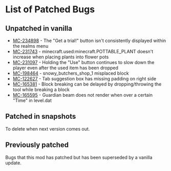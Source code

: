 # List of Patched Bugs
## Unpatched in vanilla
* [MC-234898](https://bugs.mojang.com/browse/MC-234898) - The "Get a trial!" button isn't consistently displayed within the realms menu
* [MC-231743](https://bugs.mojang.com/browse/MC-231743) - minecraft.used:minecraft.POTTABLE_PLANT doesn't increase when placing plants into flower pots
* [MC-231097](https://bugs.mojang.com/browse/MC-231097) - Holding the "Use" button continues to slow down the player even after the used item has been dropped
* [MC-198464](https://bugs.mojang.com/browse/MC-198464) - snowy_butchers_shop_1 misplaced block
* [MC-122627](https://bugs.mojang.com/browse/MC-122627) - Tab suggestion box has missing padding on right side
* [MC-165381](https://bugs.mojang.com/browse/MC-165381) - Block breaking can be delayed by dropping/throwing the tool while breaking a block
* [MC-165595](https://bugs.mojang.com/browse/MC-165595) - Guardian beam does not render when over a certain "Time" in level.dat

## Patched in snapshots
To delete when next version comes out.

## Previously patched
Bugs that this mod has patched but has been superseded by a vanilla update.
